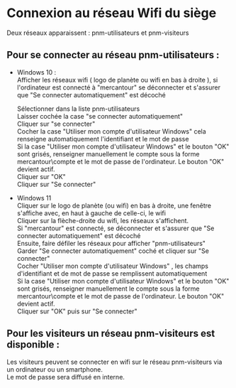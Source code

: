 # Connexion au réseau Wifi du siège

Deux réseaux apparaissent : pnm-utilisateurs et pnm-visiteurs

## Pour se connecter au réseau pnm-utilisateurs :  
- Windows 10 :  
  Afficher les réseaux wifi ( logo de planète ou wifi en bas à droite ), si l'ordinateur est connecté à "mercantour" se déconnecter et s'assurer que "Se connecter automatiquement" est décoché
  
  Sélectionner dans la liste pnm-utilisateurs  
  Laisser cochée la case "se connecter automatiquement"  
  Cliquer sur "se connecter"  
  Cocher la case "Utiliser mon compte d'utilisateur Windows" cela renseigne automatiquement l'identifiant et le mot de passe  
  Si la case "Utiliser mon compte d'utilisateur Windows" et le bouton "OK" sont grisés, renseigner manuellement le compte sous la forme mercantour\compte et le mot de passe de l'ordinateur. Le bouton "OK" devient actif.  
  Cliquer sur "OK"  
  Cliquer sur "Se connecter"  
  
- Windows 11  
  Cliquer sur le logo de planète (ou wifi) en bas à droite, une fenêtre s'affiche avec, en haut à gauche de celle-ci, le wifi  
  Cliquer sur la flèche-droite du wifi, les réseaux s'affichent.  
  Si "mercantour" est connecté, se déconnecter et s'assurer que "Se connecter automatiquement" est décoché  
  Ensuite, faire défiler les réseaux pour afficher "pnm-utilisateurs"  
  Garder "Se connecter automatiquement" coché et cliquer sur "Se connecter"  
  Cocher "Utiliser mon compte d'utilisateur Windows" , les champs d'identifiant et de mot de passe se remplissent automatiquement  
  Si la case "Utiliser mon compte d'utilisateur Windows" et le bouton "OK" sont grisés, renseigner manuellement le compte sous la forme mercantour\compte et le mot de passe de l'ordinateur. Le bouton "OK" devient actif.  
  Cliquer sur "OK" puis sur "Se connecter"  

##  Pour les visiteurs un réseau pnm-visiteurs est disponible :  
  Les visiteurs peuvent se connecter en wifi sur le réseau pnm-visiteurs via un ordinateur ou un smartphone.  
  Le mot de passe sera diffusé en interne.
  
